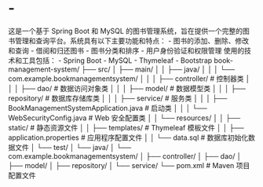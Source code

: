 # -
这是一个基于 Spring Boot 和 MySQL 的图书管理系统，旨在提供一个完整的图书管理和查询平台。系统具有以下主要功能和特点：  - 图书的添加、删除、修改和查询 - 借阅和归还图书 - 图书分类和排序 - 用户身份验证和权限管理  使用的技术和工具包括：  - Spring Boot - MySQL - Thymeleaf - Bootstrap
book-management-system/
├── src/
│   ├── main/
│   │   ├── java/
│   │   │   └── com.example.bookmanagementsystem/
│   │   │       ├── controller/ # 控制器类
│   │   │       ├── dao/ # 数据访问对象类
│   │   │       ├── model/ # 数据模型类
│   │   │       ├── repository/ # 数据库存储库类
│   │   │       ├── service/ # 服务类
│   │   │       ├── BookManagementSystemApplication.java # 启动类
│   │   │       └── WebSecurityConfig.java # Web 安全配置类
│   │   └── resources/
│   │       ├── static/ # 静态资源文件
│   │       ├── templates/ # Thymeleaf 模板文件
│   │       ├── application.properties # 应用程序配置文件
│   │       └── data.sql # 数据库初始化数据文件
│   └── test/
│       └── java/
│           └── com.example.bookmanagementsystem/
│               ├── controller/
│               ├── dao/
│               ├── model/
│               ├── repository/
│               └── service/
└── pom.xml # Maven 项目配置文件
